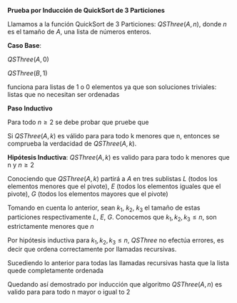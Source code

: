**Prueba por Inducción de QuickSort de 3 Particiones**

Llamamos a la función QuickSort de 3 Particiones: $QSThree(A,n)$, donde $n$ es el tamaño de $A$, una lista de números enteros.

**Caso Base**:

$QSThree(A,0)$

$QSThree(B,1)$

funciona para listas de 1 o 0 elementos ya que son soluciones triviales: listas que no necesitan ser ordenadas

**Paso Inductivo**

Para todo $n \geq 2$ se debe probar que pruebe que

Si $QSThree(A,k)$ es válido para para todo k menores que n, entonces se comprueba la verdacidad de $QSThree(A,k)$.

**Hipótesis Inductiva**: $QSThree(A,k)$ es valido para para todo k menores que n y $n\geq 2$

Conociendo que $QSThree(A,k)$ partirá a $A$ en tres sublistas $L$ (todos los elementos menores que el pivote), $E$ (todos los elementos iguales que el pivote), $G$ (todos los elementos mayores que el pivote)

Tomando en cuenta lo anterior, sean $k_1$, $k_2$, $k_3$ el tamaño de estas particiones respectivamente $L$, $E$, $G$. Conocemos que $k_1, k_2, k_3 \leq n$, son estrictamente menores que $n$

Por hipótesis inductiva para $k_1, k_2, k_3 \leq n$, $QSThree$ no efectúa errores, es decir que ordena correctamente por llamadas recursivas.

Sucediendo lo anterior para todas las llamadas recursivas hasta que la lista quede completamente ordenada

Quedando así demostrado por inducción que algoritmo $QSThree(A,n)$ es valido para para todo n mayor o igual to 2
